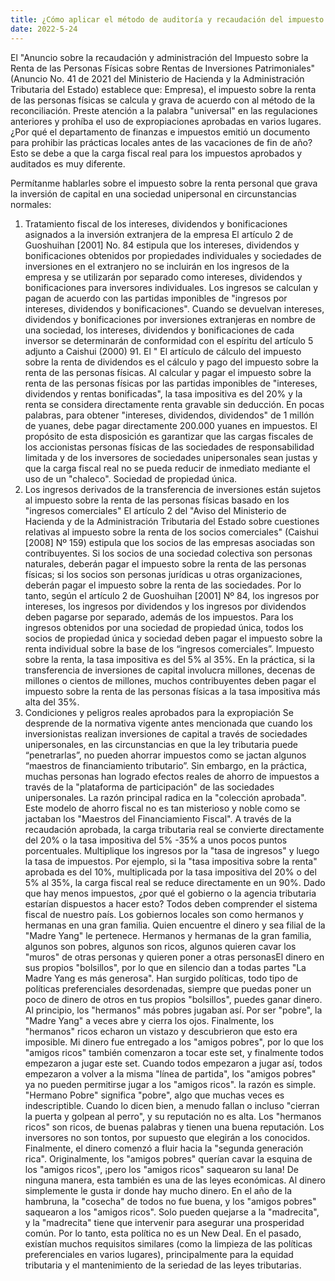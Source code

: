 ```yaml
---
title: ¿Cómo aplicar el método de auditoría y recaudación del impuesto sobre la renta de las personas físicas en las inversiones de capital, como las acciones en poder de empresas de propiedad individual y empresas asociadas?
date: 2022-5-24
---
```

El "Anuncio sobre la recaudación y administración del Impuesto sobre la Renta de las Personas Físicas sobre Rentas de Inversiones Patrimoniales" (Anuncio No. 41 de 2021 del Ministerio de Hacienda y la Administración Tributaria del Estado) establece que: Empresa), el impuesto sobre la renta de las personas físicas se calcula y grava de acuerdo con al método de la reconciliación.
Preste atención a la palabra "universal" en las regulaciones anteriores y prohíba el uso de expropiaciones aprobadas en varios lugares.
¿Por qué el departamento de finanzas e impuestos emitió un documento para prohibir las prácticas locales antes de las vacaciones de fin de año? Esto se debe a que la carga fiscal real para los impuestos aprobados y auditados es muy diferente.
<!-- more --> 
Permítanme hablarles sobre el impuesto sobre la renta personal que grava la inversión de capital en una sociedad unipersonal en circunstancias normales:
1. Tratamiento fiscal de los intereses, dividendos y bonificaciones asignados a la inversión extranjera de la empresa
El artículo 2 de Guoshuihan [2001] No. 84 estipula que los intereses, dividendos y bonificaciones obtenidos por propiedades individuales y sociedades de inversiones en el extranjero no se incluirán en los ingresos de la empresa y se utilizarán por separado como intereses, dividendos y bonificaciones para inversores individuales. Los ingresos se calculan y pagan de acuerdo con las partidas imponibles de "ingresos por intereses, dividendos y bonificaciones". Cuando se devuelvan intereses, dividendos y bonificaciones por inversiones extranjeras en nombre de una sociedad, los intereses, dividendos y bonificaciones de cada inversor se determinarán de conformidad con el espíritu del artículo 5 adjunto a Caishui (2000) 91. El " El artículo de cálculo del impuesto sobre la renta de dividendos es el cálculo y pago del impuesto sobre la renta de las personas físicas.
Al calcular y pagar el impuesto sobre la renta de las personas físicas por las partidas imponibles de "intereses, dividendos y rentas bonificadas", la tasa impositiva es del 20% y la renta se considera directamente renta gravable sin deducción. En pocas palabras, para obtener "intereses, dividendos, dividendos" de 1 millón de yuanes, debe pagar directamente 200.000 yuanes en impuestos.
El propósito de esta disposición es garantizar que las cargas fiscales de los accionistas personas físicas de las sociedades de responsabilidad limitada y de los inversores de sociedades unipersonales sean justas y que la carga fiscal real no se pueda reducir de inmediato mediante el uso de un "chaleco". Sociedad de propiedad única.
2. Los ingresos derivados de la transferencia de inversiones están sujetos al impuesto sobre la renta de las personas físicas basado en los "ingresos comerciales"
El artículo 2 del "Aviso del Ministerio de Hacienda y de la Administración Tributaria del Estado sobre cuestiones relativas al impuesto sobre la renta de los socios comerciales" (Caishui [2008] Nº 159) estipula que los socios de las empresas asociadas son contribuyentes. Si los socios de una sociedad colectiva son personas naturales, deberán pagar el impuesto sobre la renta de las personas físicas; si los socios son personas jurídicas u otras organizaciones, deberán pagar el impuesto sobre la renta de las sociedades.
Por lo tanto, según el artículo 2 de Guoshuihan [2001] Nº 84, los ingresos por intereses, los ingresos por dividendos y los ingresos por dividendos deben pagarse por separado, además de los impuestos. Para los ingresos obtenidos por una sociedad de propiedad única, todos los socios de propiedad única y sociedad deben pagar el impuesto sobre la renta individual sobre la base de los “ingresos comerciales”. Impuesto sobre la renta, la tasa impositiva es del 5% al ​​35%.
En la práctica, si la transferencia de inversiones de capital involucra millones, decenas de millones o cientos de millones, muchos contribuyentes deben pagar el impuesto sobre la renta de las personas físicas a la tasa impositiva más alta del 35%.
3. Condiciones y peligros reales aprobados para la expropiación
Se desprende de la normativa vigente antes mencionada que cuando los inversionistas realizan inversiones de capital a través de sociedades unipersonales, en las circunstancias en que la ley tributaria puede “penetrarlas”, no pueden ahorrar impuestos como se jactan algunos “maestros de financiamiento tributario”.
Sin embargo, en la práctica, muchas personas han logrado efectos reales de ahorro de impuestos a través de la "plataforma de participación" de las sociedades unipersonales. La razón principal radica en la "colección aprobada". Este modelo de ahorro fiscal no es tan misterioso y noble como se jactaban los "Maestros del Financiamiento Fiscal".
A través de la recaudación aprobada, la carga tributaria real se convierte directamente del 20% o la tasa impositiva del 5% -35% a unos pocos puntos porcentuales. Multiplique los ingresos por la "tasa de ingresos" y luego la tasa de impuestos. Por ejemplo, si la "tasa impositiva sobre la renta" aprobada es del 10%, multiplicada por la tasa impositiva del 20% o del 5% al ​​35%, la carga fiscal real se reduce directamente en un 90%.
Dado que hay menos impuestos, ¿por qué el gobierno o la agencia tributaria estarían dispuestos a hacer esto?
Todos deben comprender el sistema fiscal de nuestro país. Los gobiernos locales son como hermanos y hermanas en una gran familia. Quien encuentre el dinero y sea filial de la "Madre Yang" le pertenece. Hermanos y hermanas de la gran familia, algunos son pobres, algunos son ricos, algunos quieren cavar los "muros" de otras personas y quieren poner a otras personasEl dinero en sus propios "bolsillos", por lo que en silencio dan a todas partes "La Madre Yang es más generosa". Han surgido políticas, todo tipo de políticas preferenciales desordenadas, siempre que puedas poner un poco de dinero de otros en tus propios "bolsillos", puedes ganar dinero.
Al principio, los "hermanos" más pobres jugaban así. Por ser "pobre", la "Madre Yang" a veces abre y cierra los ojos. Finalmente, los "hermanos" ricos echaron un vistazo y descubrieron que esto era imposible. Mi dinero fue entregado a los "amigos pobres", por lo que los "amigos ricos" también comenzaron a tocar este set, y finalmente todos empezaron a jugar este set.
Cuando todos empezaron a jugar así, todos empezaron a volver a la misma "línea de partida", los "amigos pobres" ya no pueden permitirse jugar a los "amigos ricos". la razón es simple. "Hermano Pobre" significa "pobre", algo que muchas veces es indescriptible. Cuando lo dicen bien, a menudo fallan o incluso "cierran la puerta y golpean al perro", y su reputación no es alta. Los "hermanos ricos" son ricos, de buenas palabras y tienen una buena reputación. Los inversores no son tontos, por supuesto que elegirán a los conocidos. Finalmente, el dinero comenzó a fluir hacia la "segunda generación rica".
Originalmente, los "amigos pobres" querían cavar la esquina de los "amigos ricos", ¡pero los "amigos ricos" saquearon su lana! De ninguna manera, esta también es una de las leyes económicas. Al dinero simplemente le gusta ir donde hay mucho dinero.
En el año de la hambruna, la "cosecha" de todos no fue buena, y los "amigos pobres" saquearon a los "amigos ricos". Solo pueden quejarse a la "madrecita", y la "madrecita" tiene que intervenir para asegurar una prosperidad común.
Por lo tanto, esta política no es un New Deal. En el pasado, existían muchos requisitos similares (como la limpieza de las políticas preferenciales en varios lugares), principalmente para la equidad tributaria y el mantenimiento de la seriedad de las leyes tributarias.